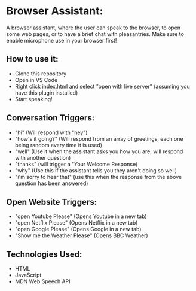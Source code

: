 # Browser Assistant:

A browser assistant, where the user can speak to the browser, to open some web pages, or to have a brief chat with pleasantries. Make sure to enable microphone use in your browser first!

## How to use it: 

- Clone this repository
- Open in VS Code
- Right click index.html and select "open with live server" (assuming you have this plugin installed)
- Start speaking!

## Conversation Triggers:

- "hi" (Will respond with "hey")
- "how's it going?" (Will respond from an array of greetings, each one being random every time it is used)
- "well" (Use it when the assistant asks you how you are, will respond with another question)
- "thanks" (will trigger a "Your Welcome Response)
- "why" (Use this if the assistant tells you they aren't doing so well)
- "i'm sorry to hear that" (use this when the response from the above question has been answered)

## Open Website Triggers:

- "open Youtube Please" (Opens Youtube in a new tab)
- "open Netflix Please" (Opens Netflix in a new tab)
- "open Google Please" (Opens Google in a new tab)
- "Show me the Weather Please" (Opens BBC Weather)

## Technologies Used:

- HTML
- JavaScript
- MDN Web Speech API
